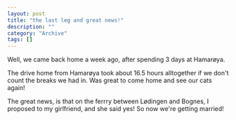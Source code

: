 ```yaml
--- 
layout: post 
title: "the last leg and great news!"
description: ""
category: "Archive"
tags: []
---  
```

<p>Well, we came back home a week ago, after spending 3 days at Hamarøya.</p> <p>The drive home from Hamarøya took about 16.5 hours alltogether if we don't count the breaks we had in. Was great to come home and see our cats again!</p>

<p>The great news, is that on the ferrry between Lødingen and Bognes, I proposed to my girlfriend, and she said yes! So now we're getting married!</p> 